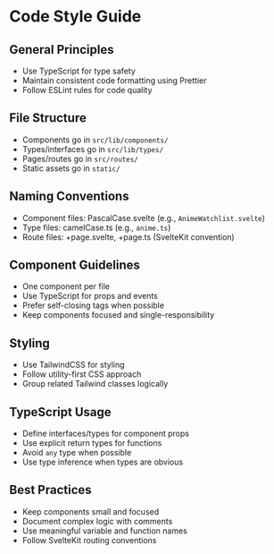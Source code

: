 # Code Style Guide

## General Principles

- Use TypeScript for type safety
- Maintain consistent code formatting using Prettier
- Follow ESLint rules for code quality

## File Structure

- Components go in `src/lib/components/`
- Types/interfaces go in `src/lib/types/`
- Pages/routes go in `src/routes/`
- Static assets go in `static/`

## Naming Conventions

- Component files: PascalCase.svelte (e.g., `AnimeWatchlist.svelte`)
- Type files: camelCase.ts (e.g., `anime.ts`)
- Route files: +page.svelte, +page.ts (SvelteKit convention)

## Component Guidelines

- One component per file
- Use TypeScript for props and events
- Prefer self-closing tags when possible
- Keep components focused and single-responsibility

## Styling

- Use TailwindCSS for styling
- Follow utility-first CSS approach
- Group related Tailwind classes logically

## TypeScript Usage

- Define interfaces/types for component props
- Use explicit return types for functions
- Avoid `any` type when possible
- Use type inference when types are obvious

## Best Practices

- Keep components small and focused
- Document complex logic with comments
- Use meaningful variable and function names
- Follow SvelteKit routing conventions
